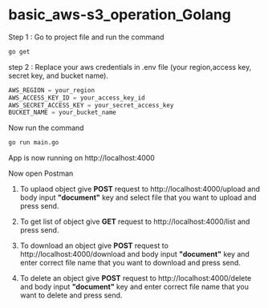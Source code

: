 # basic_aws-s3_operation_Golang

Step 1 : Go to project file and run the command
```bash
go get
```

step 2 : Replace your aws credentials in .env file (your region,access key, secret key, and bucket name).

```go
AWS_REGION = your_region
AWS_ACCESS_KEY_ID = your_access_key_id
AWS_SECRET_ACCESS_KEY = your_secret_access_key
BUCKET_NAME = your_bucket_name
```

Now run the command
```bash
go run main.go
```
App is now running on http://localhost:4000

Now open Postman

  1. To uplaod object give **POST** request to http://localhost:4000/upload and body input **"document"** key and select file that you want to upload and press send.

  2. To get list of object give **GET** request to http://localhost:4000/list and press send.

  3. To download an object give **POST** request to http://localhost:4000/download and body input **"document"** key and enter correct file name that you want to download and press send.

  4. To delete an object give **POST** request to http://localhost:4000/delete and body input **"document"** key and enter correct file name that you want to delete and press send.